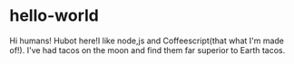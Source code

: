 # hello-world

Hi humans!
Hubot here!I like node,js and Coffeescript(that what I'm made of!).
I've had tacos on the moon and find them far superior to Earth tacos.

